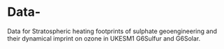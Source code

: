 # Data-
Data for Stratospheric heating footprints of sulphate geoengineering and their dynamical imprint on ozone in UKESM1 G6Sulfur and G6Solar.
